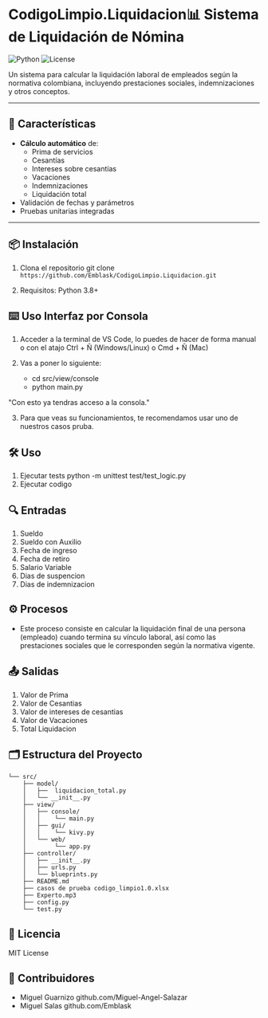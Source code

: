 # CodigoLimpio.Liquidacion📊 Sistema de Liquidación de Nómina

![Python](https://img.shields.io/badge/Python-3.8%2B-blue)
![License](https://img.shields.io/badge/License-MIT-green)

Un sistema para calcular la liquidación laboral de empleados según la normativa colombiana, incluyendo prestaciones sociales, indemnizaciones y otros conceptos.

---

## 🚀 Características

- **Cálculo automático** de:
  - Prima de servicios
  - Cesantías
  - Intereses sobre cesantías
  - Vacaciones
  - Indemnizaciones
  - Liquidación total
- Validación de fechas y parámetros
- Pruebas unitarias integradas

---

## 📦 Instalación

1. Clona el repositorio
	git clone ```https://github.com/Emblask/CodigoLimpio.Liquidacion.git```
   
2. Requisitos:
        Python 3.8+
## ⌨️ Uso Interfaz por Consola

1. Acceder a la terminal de VS Code, lo puedes de hacer de forma manual o con el atajo
   Ctrl + Ñ (Windows/Linux) o Cmd + Ñ (Mac)

2. Vas a poner lo siguiente:
   - cd src/view/console
   - python main.py
     
"Con esto ya tendras acceso a la consola."

3. Para que veas su funcionamientos, te recomendamos usar uno de nuestros casos pruba.


## 🛠️ Uso
1. Ejecutar tests python -m unittest test/test_logic.py
2. Ejecutar codigo
	
## 🔍 Entradas
1. Sueldo
2. Sueldo con Auxilio
3. Fecha de ingreso
4. Fecha de retiro
5. Salario Variable
6. Dias de suspencion
7. Dias de indemnizacion

## ⚙️ Procesos
- Este proceso consiste en calcular la liquidación final de una persona (empleado) cuando termina su vínculo laboral, así como las prestaciones sociales que le corresponden según la normativa vigente.
  
## 📤 Salidas
1. Valor de Prima
2. Valor de Cesantias
3. Valor de intereses de cesantias
4. Valor de Vacaciones
5. Total Liquidacion


## 🗂️ Estructura del Proyecto
```
└── src/
    ├── model/
    │   ├──  liquidacion_total.py
    │	└── __init__.py	
    ├── view/
    │	├── console/
    │	│    └── main.py
    │	├── gui/
    │	│    └── kivy.py
    │	└── web/ 
    │	     └── app.py
    ├── controller/
    │	├── __init__.py
    │	├── urls.py
    │	└── blueprints.py
    ├── README.md                
    ├── casos de prueba codigo_limpio1.0.xlsx
    ├── Experto.mp3
    ├── config.py
    └── test.py
```

## 📄 Licencia

MIT License

## 👥 Contribuidores

- Miguel Guarnizo github.com/Miguel-Angel-Salazar
- Miguel Salas github.com/Emblask
	
